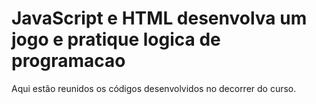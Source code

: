 # JavaScript e HTML desenvolva um jogo e pratique logica de programacao

Aqui estão reunidos os códigos desenvolvidos no decorrer do curso.
